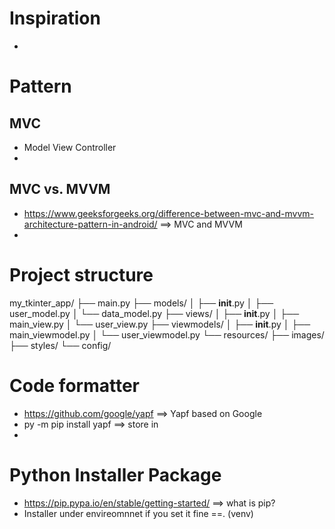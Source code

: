# Inspiration
- 
# Pattern

## MVC
- Model View Controller
- 
## MVC vs. MVVM
- https://www.geeksforgeeks.org/difference-between-mvc-and-mvvm-architecture-pattern-in-android/ ==> MVC and MVVM 
-

# Project structure
my_tkinter_app/
├── main.py
├── models/
│   ├── __init__.py
│   ├── user_model.py
│   └── data_model.py
├── views/
│   ├── __init__.py
│   ├── main_view.py
│   └── user_view.py
├── viewmodels/
│   ├── __init__.py
│   ├── main_viewmodel.py
│   └── user_viewmodel.py
└── resources/
    ├── images/
    ├── styles/
    └── config/


# Code formatter
- https://github.com/google/yapf ==>  Yapf based on Google
- py -m pip install yapf ==> store in 
- 


# Python Installer Package
- https://pip.pypa.io/en/stable/getting-started/ ==> what  is pip?
- Installer under envireomnnet if you set it fine ==. (venv)